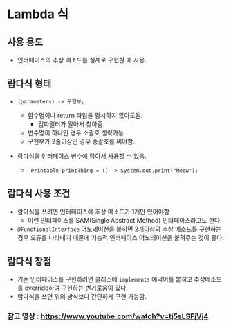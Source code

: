 # Lambda 식

## 사용 용도

- 인터페이스의 추상 메소드를 실제로 구현할 때 사용.

## 람다식 형태

- `(parameters) -> 구현부;`

  - 함수명이나 return 타입을 명시하지 않아도됨.
    - 컴파일러가 알아서 찾아줌.
  - 변수명이 하나인 경우 소괄호 생략가능
  - 구현부가 2줄이상인 경우 중괄호를 써야함.

- 람다식을 인터페이스 변수에 담아서 사용할 수 있음.
  - ` Printable printThing = () -> System.out.print("Meow");`

## 람다식 사용 조건

- 람다식을 쓰려면 인터페이스에 추상 메소드가 1개만 있어야함
  - 이런 인터페이스를 SAM(Single Abstract Method) 인터페이스라고도 한다.
- `@FunctionalInterface` 어노테이션을 붙히면 2개이상의 추상 메소드를 구현하는 경우 오류를 나타내기 때문에 기능적 인터페이스 어노테이션을 붙혀주는 것이 좋다.

## 람다식 장점

- 기존 인터페이스를 구현하려면 클래스에 `implements` 예약어를 붙히고 추상메소드를 override하여 구현하는 번거로움이 있다.
- 람다식을 쓰면 위의 방식보다 간단하게 구현 가능함.

### 참고 영상 : https://www.youtube.com/watch?v=tj5sLSFjVj4
